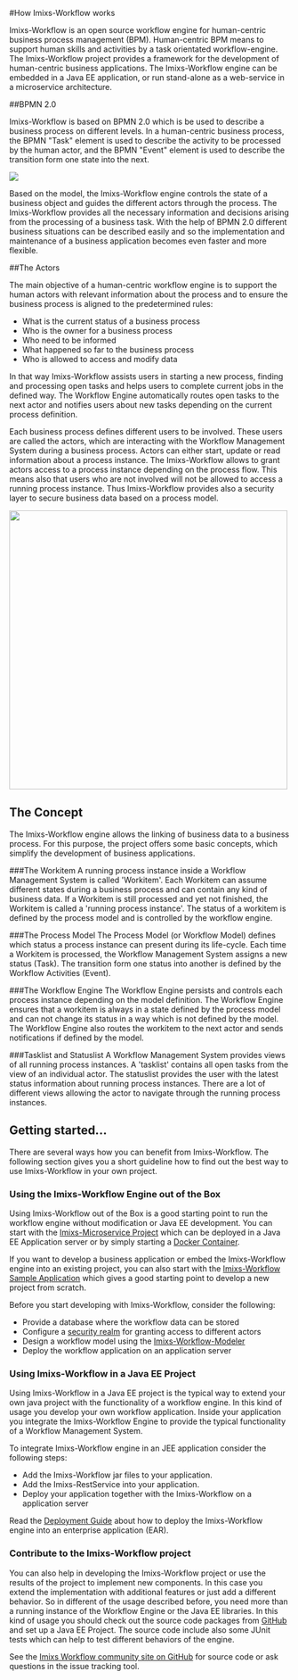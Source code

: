 #How Imixs-Workflow works

Imixs-Workflow is an open source workflow engine for human-centric business process management (BPM). Human-centric BPM means to support human skills and activities by a task orientated workflow-engine. The Imixs-Workflow project provides a framework for the development of human-centric business applications. The Imixs-Workflow engine can be embedded in a Java EE application, or run stand-alone as a web-service in a microservice architecture.

##BPMN 2.0

Imixs-Workflow is based on BPMN 2.0 which is be used to describe a business process on different levels. In a human-centric business process, the BPMN "Task" element is used to describe the activity to be processed by the human actor, and the BPMN "Event" element is used to describe the transition form one state into the next.

<img src="./images/bpmn-example01.png"  />

Based on the model, the Imixs-Workflow engine controls the state of a business object and guides the different actors through the process. The Imixs-Workflow provides all the necessary information and decisions arising from the processing of a business task. With the help of BPMN 2.0 different business situations can be described easily and so the implementation and maintenance of a business application becomes even faster and more flexible. 


##The Actors

The main objective of a  human-centric workflow engine is to support the human actors with relevant information about the process and to ensure the business process is aligned to the predetermined rules:
 
  * What is the current status of a business process 
  * Who is the owner for a business process
  * Who need to be informed
  * What happened so far to the business process
  * Who is allowed to access and modify data

In that way Imixs-Workflow assists users in starting a new process, finding and processing open tasks and helps users to complete current jobs in the defined way. The Workflow Engine automatically routes open tasks to the next actor and notifies users about new tasks depending on the current process definition. 

Each business process defines different users to be involved. These users are called the actors, which are interacting with the Workflow Management System during a business process. Actors can either start, update or read information about a process instance. The Imixs-Workflow allows to grant actors access to a process instance depending on the process flow. This means also that users who are not involved will not be allowed to access a running process instance. Thus Imixs-Workflow provides also a security layer to secure business data based on a process model.  

<img src="./images/bpmn-example02.png" width="500px" />
 
## The Concept
The Imixs-Workflow engine allows the linking of business data to a business process. For this purpose, the project offers some basic concepts, which simplify the development of business applications.
 
###The Workitem
A running process instance inside a Workflow Management System is called 'Workitem'. Each Workitem can assume different states during a business process and can contain any kind of business data. If a Workitem is still processed and yet not finished, the Workitem is called a 'running process instance'. The status of a workitem is defined by the process model and is controlled by the workflow engine.

###The Process Model
The Process Model (or Workflow Model) defines which status a process instance can present during its life-cycle. Each time a Workitem  is processed, the Workflow Management System assigns a new status (Task). The transition form one status into another is defined by the Workflow Activities (Event). 

###The Workflow Engine
The Workflow Engine persists and controls each process instance depending on the model definition. The Workflow Engine ensures that a workitem is always in a state defined by the process model and can not change its status in a way which is not defined by the model. The Workflow Engine also routes the workitem to the next actor and sends notifications if defined by the model.  

###Tasklist and Statuslist
A Workflow Management System provides views of all running process instances. A 'tasklist' contains all open tasks from the view of an individual actor. The statuslist provides the user with the latest status information about running process instances. There are a lot of different views allowing the actor to navigate through the running process instances. 
 
 
 
## Getting started...
There are several ways how you can benefit from Imixs-Workflow. The following section gives you a short guideline how to find out the best way to use Imixs-Workflow in your own project.
 
### Using the Imixs-Workflow Engine out of the Box
Using Imixs-Workflow out of the Box is a good starting point to run the workflow engine without modification or Java EE development. 
You can start with the [Imixs-Microservice Project](https://github.com/imixs/imixs-microservice) which can be deployed in a Java EE Application server or by simply starting a [Docker Container](https://hub.docker.com/r/imixs/workflow/). 

If you want to develop a business application or embed the Imixs-Workflow engine into an existing project, you can also start with the [Imixs-Workflow Sample Application](sampleapplication.html) which gives a good starting point to develop a new project from scratch. 

Before you start developing with Imixs-Workflow, consider the following:
 
  * Provide a database where the workflow data can be stored
  * Configure a [security realm](./deployment/security.html) for granting access to different actors
  * Design a workflow model using the [Imixs-Workflow-Modeler](./modelling/index.html) 
  * Deploy the workflow application on an application server
  


### Using Imixs-Workflow in a Java EE Project 
Using Imixs-Workflow in a Java EE project is the typical way to extend your own java project with the functionality of a workflow engine.  In this kind of usage you develop your own workflow application. Inside your application you integrate the Imixs-Workflow Engine to provide the typical functionality of a Workflow Management System. 

To integrate Imixs-Workflow engine in an JEE application consider the following steps: 
 
  * Add the Imixs-Workflow jar files to your application. 
  * Add the Imixs-RestService into your application. 
  * Deploy your application together with the Imixs-Workflow on a application server

Read the [Deployment Guide](./deployment/deployment_guide.html) about how to deploy the Imixs-Workflow engine into an enterprise application (EAR).  
   
### Contribute to the Imixs-Workflow project
You can also help in developing the Imixs-Workflow project or use the results of the project to implement new components. In this case you extend the implementation with additional features or just add a different behavior. So in different of the usage described before, you need more than a running instance of the Workflow  Engine or the Java EE libraries. In this kind of usage you should check out the source code packages from [GitHub](https://github.com/imixs/imixs-workflow) and set up a Java EE Project. The source code include also some JUnit tests which can help to test different behaviors of the engine.

See the [Imixs Workflow community site on GitHub](https://github.com/imixs/imixs-workflow) for source code or ask questions in the issue tracking tool. 

 
 